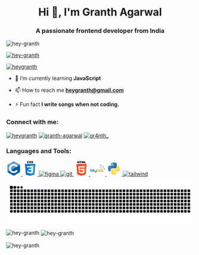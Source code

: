 <h1 align="center">Hi 👋, I'm Granth Agarwal</h1>
<h3 align="center">A passionate frontend developer from India</h3>

<p align="left"> <img src="https://komarev.com/ghpvc/?username=hey-granth&label=Profile%20views&color=0e75b6&style=flat" alt="hey-granth" /> </p>

<p align="left"> <a href="https://github.com/ryo-ma/github-profile-trophy"><img src="https://github-profile-trophy.vercel.app/?username=hey-granth" alt="hey-granth" /></a> </p>

<p align="left"> <a href="https://twitter.com/heygranth" target="blank"><img src="https://img.shields.io/twitter/follow/heygranth?logo=twitter&style=for-the-badge" alt="heygranth" /></a> </p>

- 🌱 I’m currently learning **JavaScript**

- 📫 How to reach me **heygranth@gmail.com**

- ⚡ Fun fact **I write songs when not coding.**

<h3 align="left">Connect with me:</h3>
<p align="left">
<a href="https://twitter.com/heygranth" target="blank"><img align="center" src="https://raw.githubusercontent.com/rahuldkjain/github-profile-readme-generator/master/src/images/icons/Social/twitter.svg" alt="heygranth" height="30" width="40" /></a>
<a href="https://linkedin.com/in/granth-agarwal" target="blank"><img align="center" src="https://raw.githubusercontent.com/rahuldkjain/github-profile-readme-generator/master/src/images/icons/Social/linked-in-alt.svg" alt="granth-agarwal" height="30" width="40" /></a>
<a href="https://instagram.com/gr4nth_" target="blank"><img align="center" src="https://raw.githubusercontent.com/rahuldkjain/github-profile-readme-generator/master/src/images/icons/Social/instagram.svg" alt="gr4nth_" height="30" width="40" /></a>
</p>

<h3 align="left">Languages and Tools:</h3>
<p align="left"> <a href="https://www.cprogramming.com/" target="_blank" rel="noreferrer"> <img src="https://raw.githubusercontent.com/devicons/devicon/master/icons/c/c-original.svg" alt="c" width="40" height="40"/> </a> <a href="https://www.w3schools.com/css/" target="_blank" rel="noreferrer"> <img src="https://raw.githubusercontent.com/devicons/devicon/master/icons/css3/css3-original-wordmark.svg" alt="css3" width="40" height="40"/> </a> <a href="https://www.figma.com/" target="_blank" rel="noreferrer"> <img src="https://www.vectorlogo.zone/logos/figma/figma-icon.svg" alt="figma" width="40" height="40"/> </a> <a href="https://git-scm.com/" target="_blank" rel="noreferrer"> <img src="https://www.vectorlogo.zone/logos/git-scm/git-scm-icon.svg" alt="git" width="40" height="40"/> </a> <a href="https://www.w3.org/html/" target="_blank" rel="noreferrer"> <img src="https://raw.githubusercontent.com/devicons/devicon/master/icons/html5/html5-original-wordmark.svg" alt="html5" width="40" height="40"/> </a> <a href="https://www.mysql.com/" target="_blank" rel="noreferrer"> <img src="https://raw.githubusercontent.com/devicons/devicon/master/icons/mysql/mysql-original-wordmark.svg" alt="mysql" width="40" height="40"/> </a> <a href="https://www.python.org" target="_blank" rel="noreferrer"> <img src="https://raw.githubusercontent.com/devicons/devicon/master/icons/python/python-original.svg" alt="python" width="40" height="40"/> </a> <a href="https://tailwindcss.com/" target="_blank" rel="noreferrer"> <img src="https://www.vectorlogo.zone/logos/tailwindcss/tailwindcss-icon.svg" alt="tailwind" width="40" height="40"/> </a> </p>

<!-- Snake game in contribution grid -->
<picture>
  <source media="(prefers-color-scheme: dark)" srcset="https://raw.githubusercontent.com/istanujbhatia/istanujbhatia/output/snake-dark.svg" />
  <source media="(prefers-color-scheme: light)" srcset="https://raw.githubusercontent.com/istanujbhatia/istanujbhatia/output/snake.svg" />
  <img alt="github contribution snake animation" src="https://raw.githubusercontent.com/istanujbhatia/istanujbhatia/output/snake.svg" />
</picture>


<p><img align="left" src="https://github-readme-stats.vercel.app/api/top-langs?username=hey-granth&show_icons=true&locale=en&layout=compact" alt="hey-granth" /></p>

<p>&nbsp;<img align="center" src="https://github-readme-stats.vercel.app/api?username=hey-granth&show_icons=true&locale=en" alt="hey-granth" /></p>

<p><img align="center" src="https://github-readme-streak-stats.herokuapp.com/?user=hey-granth&" alt="hey-granth" /></p>
